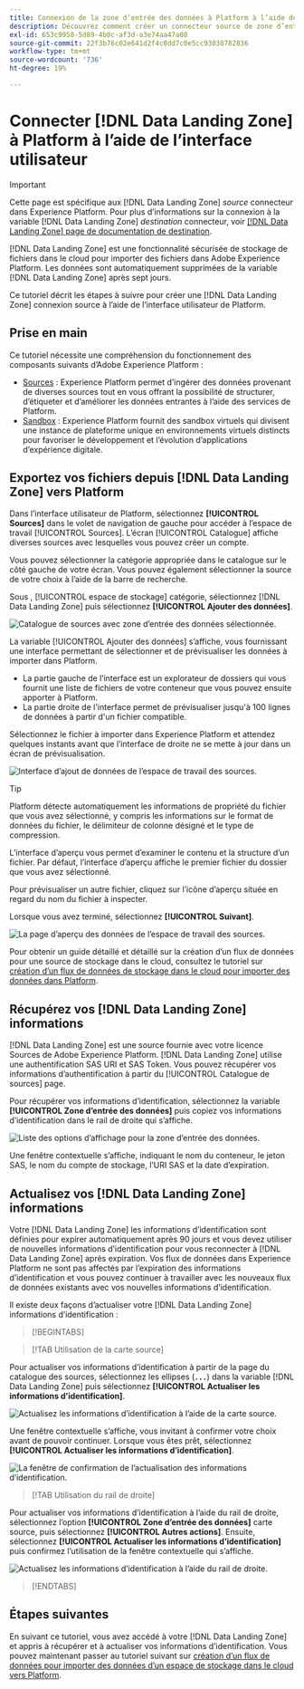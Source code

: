 ```yaml
---
title: Connexion de la zone d’entrée des données à Platform à l’aide de l’interface utilisateur
description: Découvrez comment créer un connecteur source de zone d’entrée de données à l’aide de l’interface utilisateur de Platform.
exl-id: 653c9958-5d89-4b0c-af3d-a3e74aa47a08
source-git-commit: 22f3b76c02e641d2f4c0dd7c0e5cc93038782836
workflow-type: tm+mt
source-wordcount: '736'
ht-degree: 19%

---
```


# Connecter [!DNL Data Landing Zone] à Platform à l’aide de l’interface utilisateur

>[!IMPORTANT]
>
>Cette page est spécifique aux [!DNL Data Landing Zone] *source* connecteur dans Experience Platform. Pour plus d’informations sur la connexion à la variable [!DNL Data Landing Zone] *destination* connecteur, voir [[!DNL Data Landing Zone] page de documentation de destination](/help/destinations/catalog/cloud-storage/data-landing-zone.md).

[!DNL Data Landing Zone] est une fonctionnalité sécurisée de stockage de fichiers dans le cloud pour importer des fichiers dans Adobe Experience Platform. Les données sont automatiquement supprimées de la variable [!DNL Data Landing Zone] après sept jours.

Ce tutoriel décrit les étapes à suivre pour créer une [!DNL Data Landing Zone] connexion source à l’aide de l’interface utilisateur de Platform.

## Prise en main

Ce tutoriel nécessite une compréhension du fonctionnement des composants suivants d’Adobe Experience Platform :

* [Sources](../../../../home.md) : Experience Platform permet d’ingérer des données provenant de diverses sources tout en vous offrant la possibilité de structurer, d’étiqueter et d’améliorer les données entrantes à l’aide des services de Platform.
* [Sandbox](../../../../../sandboxes/home.md) : Experience Platform fournit des sandbox virtuels qui divisent une instance de plateforme unique en environnements virtuels distincts pour favoriser le développement et l’évolution d’applications d’expérience digitale.

## Exportez vos fichiers depuis [!DNL Data Landing Zone] vers Platform

Dans l’interface utilisateur de Platform, sélectionnez **[!UICONTROL Sources]** dans le volet de navigation de gauche pour accéder à l’espace de travail [!UICONTROL Sources]. L’écran [!UICONTROL Catalogue] affiche diverses sources avec lesquelles vous pouvez créer un compte.

Vous pouvez sélectionner la catégorie appropriée dans le catalogue sur le côté gauche de votre écran. Vous pouvez également sélectionner la source de votre choix à l’aide de la barre de recherche.

Sous , [!UICONTROL espace de stockage] catégorie, sélectionnez [!DNL Data Landing Zone] puis sélectionnez **[!UICONTROL Ajouter des données]**.

![Catalogue de sources avec zone d’entrée des données sélectionnée.](../../../../images/tutorials/create/dlz/catalog.png)

La variable [!UICONTROL Ajouter des données] s’affiche, vous fournissant une interface permettant de sélectionner et de prévisualiser les données à importer dans Platform.

* La partie gauche de l’interface est un explorateur de dossiers qui vous fournit une liste de fichiers de votre conteneur que vous pouvez ensuite apporter à Platform.
* La partie droite de l&#39;interface permet de prévisualiser jusqu&#39;à 100 lignes de données à partir d&#39;un fichier compatible.

Sélectionnez le fichier à importer dans Experience Platform et attendez quelques instants avant que l’interface de droite ne se mette à jour dans un écran de prévisualisation.

![Interface d’ajout de données de l’espace de travail des sources.](../../../../images/tutorials/create/dlz/add-data.png)

>[!TIP]
>
>Platform détecte automatiquement les informations de propriété du fichier que vous avez sélectionné, y compris les informations sur le format de données du fichier, le délimiteur de colonne désigné et le type de compression.

L’interface d’aperçu vous permet d’examiner le contenu et la structure d’un fichier. Par défaut, l’interface d’aperçu affiche le premier fichier du dossier que vous avez sélectionné.

Pour prévisualiser un autre fichier, cliquez sur l’icône d’aperçu située en regard du nom du fichier à inspecter.

Lorsque vous avez terminé, sélectionnez **[!UICONTROL Suivant]**.

![La page d’aperçu des données de l’espace de travail des sources.](../../../../images/tutorials/create/dlz/file-detection.png)

Pour obtenir un guide détaillé et détaillé sur la création d’un flux de données pour une source de stockage dans le cloud, consultez le tutoriel sur [création d’un flux de données de stockage dans le cloud pour importer des données dans Platform](../../dataflow/batch/cloud-storage.md).

## Récupérez vos [!DNL Data Landing Zone] informations

[!DNL Data Landing Zone] est une source fournie avec votre licence Sources de Adobe Experience Platform. [!DNL Data Landing Zone] utilise une authentification SAS URI et SAS Token. Vous pouvez récupérer vos informations d’authentification à partir du [!UICONTROL Catalogue de sources] page.

Pour récupérer vos informations d’identification, sélectionnez la variable **[!UICONTROL Zone d’entrée des données]** puis copiez vos informations d’identification dans le rail de droite qui s’affiche.

![Liste des options d’affichage pour la zone d’entrée des données.](../../../../images/tutorials/create/dlz/view-credentials.png)

Une fenêtre contextuelle s’affiche, indiquant le nom du conteneur, le jeton SAS, le nom du compte de stockage, l’URI SAS et la date d’expiration.

## Actualisez vos [!DNL Data Landing Zone] informations

Votre [!DNL Data Landing Zone] les informations d’identification sont définies pour expirer automatiquement après 90 jours et vous devez utiliser de nouvelles informations d’identification pour vous reconnecter à [!DNL Data Landing Zone] après expiration. Vos flux de données dans Experience Platform ne sont pas affectés par l’expiration des informations d’identification et vous pouvez continuer à travailler avec les nouveaux flux de données existants avec vos nouvelles informations d’identification.

Il existe deux façons d’actualiser votre [!DNL Data Landing Zone] informations d’identification :

>[!BEGINTABS]

>[!TAB Utilisation de la carte source]

Pour actualiser vos informations d’identification à partir de la page du catalogue des sources, sélectionnez les ellipses (**`...`**) dans la variable [!DNL Data Landing Zone] puis sélectionnez **[!UICONTROL Actualiser les informations d’identification]**.

![Actualisez les informations d’identification à l’aide de la carte source.](../../../../images/tutorials/create/dlz/refresh-with-card.png)

Une fenêtre contextuelle s’affiche, vous invitant à confirmer votre choix avant de pouvoir continuer. Lorsque vous êtes prêt, sélectionnez **[!UICONTROL Actualiser les informations d’identification]**.

![La fenêtre de confirmation de l’actualisation des informations d’identification.](../../../../images/tutorials/create/dlz/confirm.png)

>[!TAB Utilisation du rail de droite]

Pour actualiser vos informations d’identification à l’aide du rail de droite, sélectionnez l’option **[!UICONTROL Zone d’entrée des données]** carte source, puis sélectionnez **[!UICONTROL Autres actions]**. Ensuite, sélectionnez **[!UICONTROL Actualiser les informations d’identification]** puis confirmez l’utilisation de la fenêtre contextuelle qui s’affiche.

![Actualisez les informations d’identification à l’aide du rail de droite.](../../../../images/tutorials/create/dlz/refresh-with-right-rail.png)

>[!ENDTABS]

## Étapes suivantes

En suivant ce tutoriel, vous avez accédé à votre [!DNL Data Landing Zone] et appris à récupérer et à actualiser vos informations d’identification. Vous pouvez maintenant passer au tutoriel suivant sur [création d’un flux de données pour importer des données d’un espace de stockage dans le cloud vers Platform](../../dataflow/batch/cloud-storage.md).
